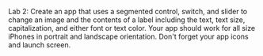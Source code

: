 Lab 2: Create an app that uses a segmented control, switch, and slider to change an image and the contents of a label including the text, text size, capitalization, and either font or text color. Your app should work for all size iPhones in portrait and landscape orientation. Don't forget your app icons and launch screen.
